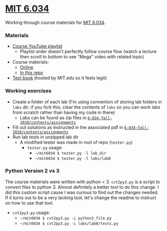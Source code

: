 # [MIT 6.034](https://ocw.mit.edu/courses/electrical-engineering-and-computer-science/6-034-artificial-intelligence-fall-2010/)

Working through course materials for [MIT 6.034](https://ocw.mit.edu/courses/electrical-engineering-and-computer-science/6-034-artificial-intelligence-fall-2010/).

### Materials

* [Course YouTube playlist](https://www.youtube.com/playlist?list=PLUl4u3cNGP63gFHB6xb-kVBiQHYe_4hSi)
    * Playlist order doesn't perfectly follow course flow (watch a lecture then scroll to bottom to see "Mega" video with related topic)
* Course materials:
    * [Online](https://ocw.mit.edu/courses/electrical-engineering-and-computer-science/6-034-artificial-intelligence-fall-2010/index.htm)
    * [In this repo](6-034-fall-2010)
* [Text book](https://courses.csail.mit.edu/6.034f/ai3/rest.pdf) (hosted by MIT.edu so it feels legit)

### Working exercises
* Create a folder of each lab (I'm using convention of storing lab folders in `labs` dir; if you fork this, clear the contents of `labs` so you can work labs from scratch rather than having my code in there)
    * Labs can be found as zip files in [`6-034-fall-2010/contents/assignments`](6-034-fall-2010/contents/assignments)
* Fill out solutions as instructed in the associated pdf in [`6-034-fall-2010/contents/assignments`](6-034-fall-2010/contents/assignments)
* Run lab tests in unzipped lab dir
    * A modified tester was made in root of repo (`tester.py`)
        * `tester.py` usage:
            * `~/mit6034 $ tester.py -l lab_dir`
            * `~/mit6034 $ tester.py -l labs/lab0`

### Python Version 2 vs 3
The course materials were written with python < 3. `cvt2py3.py` is a script to convert files to python 3. Almost definitely a better tool to do this change. I did this custom script cause I was curious to find out the changes needed.  If it turns out to be a very lacking tool, let's change the readme to instruct on how to use that tool.
* `cvt2py3.py` usage: 
    * `~/mit6034 $ cvt2py3.py -i python2_file.py`
    * `~/mit6034 $ cvt2py3.py -i labs/lab0/tests.py`
